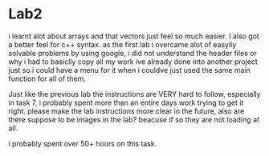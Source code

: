 # Lab2

i learnt alot about arrays and that vectors just feel so much easier. I also got a better feel for c++ syntax.
as the first lab i overcame alot of easyily solvable problems by using google, i did not understand the header files or why i had to
basiclly copy all my work ive already done into another project just so i could have a menu for it when i couldve just used the same main function for all of them.

Just like the previous lab the instructions are VERY hard to follow, especially in task 7, i probably spent more than an entire days work trying to get it right.
please make the lab instructions more clear in the future, also are there suppose to be images in the lab? beacuse if so they are not loading at all.

i probably spent over 50+ hours on this task.
